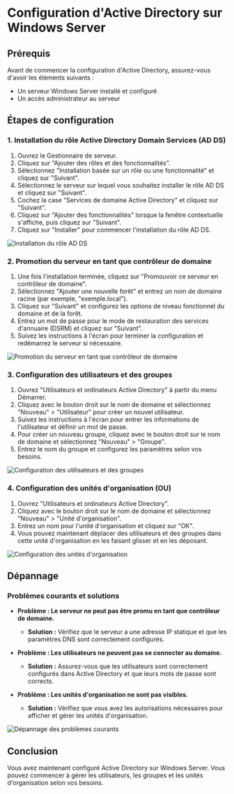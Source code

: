 # Configuration d'Active Directory sur Windows Server

## Prérequis

Avant de commencer la configuration d'Active Directory, assurez-vous d'avoir les éléments suivants :
- Un serveur Windows Server installé et configuré
- Un accès administrateur au serveur

## Étapes de configuration

### 1. Installation du rôle Active Directory Domain Services (AD DS)

1. Ouvrez le Gestionnaire de serveur.
2. Cliquez sur "Ajouter des rôles et des fonctionnalités".
3. Sélectionnez "Installation basée sur un rôle ou une fonctionnalité" et cliquez sur "Suivant".
4. Sélectionnez le serveur sur lequel vous souhaitez installer le rôle AD DS et cliquez sur "Suivant".
5. Cochez la case "Services de domaine Active Directory" et cliquez sur "Suivant".
6. Cliquez sur "Ajouter des fonctionnalités" lorsque la fenêtre contextuelle s'affiche, puis cliquez sur "Suivant".
7. Cliquez sur "Installer" pour commencer l'installation du rôle AD DS.

![Installation du rôle AD DS](../images/windows_server_ad_installation.png)

### 2. Promotion du serveur en tant que contrôleur de domaine

1. Une fois l'installation terminée, cliquez sur "Promouvoir ce serveur en contrôleur de domaine".
2. Sélectionnez "Ajouter une nouvelle forêt" et entrez un nom de domaine racine (par exemple, "exemple.local").
3. Cliquez sur "Suivant" et configurez les options de niveau fonctionnel du domaine et de la forêt.
4. Entrez un mot de passe pour le mode de restauration des services d'annuaire (DSRM) et cliquez sur "Suivant".
5. Suivez les instructions à l'écran pour terminer la configuration et redémarrez le serveur si nécessaire.

![Promotion du serveur en tant que contrôleur de domaine](../images/windows_server_ad_promotion.png)

### 3. Configuration des utilisateurs et des groupes

1. Ouvrez "Utilisateurs et ordinateurs Active Directory" à partir du menu Démarrer.
2. Cliquez avec le bouton droit sur le nom de domaine et sélectionnez "Nouveau" > "Utilisateur" pour créer un nouvel utilisateur.
3. Suivez les instructions à l'écran pour entrer les informations de l'utilisateur et définir un mot de passe.
4. Pour créer un nouveau groupe, cliquez avec le bouton droit sur le nom de domaine et sélectionnez "Nouveau" > "Groupe".
5. Entrez le nom du groupe et configurez les paramètres selon vos besoins.

![Configuration des utilisateurs et des groupes](../images/windows_server_ad_users_groups.png)

### 4. Configuration des unités d'organisation (OU)

1. Ouvrez "Utilisateurs et ordinateurs Active Directory".
2. Cliquez avec le bouton droit sur le nom de domaine et sélectionnez "Nouveau" > "Unité d'organisation".
3. Entrez un nom pour l'unité d'organisation et cliquez sur "OK".
4. Vous pouvez maintenant déplacer des utilisateurs et des groupes dans cette unité d'organisation en les faisant glisser et en les déposant.

![Configuration des unités d'organisation](../images/windows_server_ad_ou.png)

## Dépannage

### Problèmes courants et solutions

- **Problème : Le serveur ne peut pas être promu en tant que contrôleur de domaine.**
  - **Solution :** Vérifiez que le serveur a une adresse IP statique et que les paramètres DNS sont correctement configurés.

- **Problème : Les utilisateurs ne peuvent pas se connecter au domaine.**
  - **Solution :** Assurez-vous que les utilisateurs sont correctement configurés dans Active Directory et que leurs mots de passe sont corrects.

- **Problème : Les unités d'organisation ne sont pas visibles.**
  - **Solution :** Vérifiez que vous avez les autorisations nécessaires pour afficher et gérer les unités d'organisation.

![Dépannage des problèmes courants](../images/windows_server_ad_troubleshooting.png)

## Conclusion

Vous avez maintenant configuré Active Directory sur Windows Server. Vous pouvez commencer à gérer les utilisateurs, les groupes et les unités d'organisation selon vos besoins.
